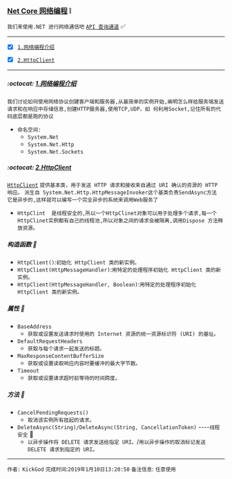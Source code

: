 ### [Net Core 网络编程](#top) :grey_exclamation: <b id="top"></b>
`我们来使用.NET 进行网络通信吧` [`API 查询通道`](https://docs.microsoft.com/dotnet/api/) :white_check_mark: 

----
- [x] [`1.网络编程介绍`](#intro)
- [x] [`2.HttpClient`](#httpc)


-----


##### :octocat: [1.网络编程介绍](#top) <b id="intro"></b> 
`我们讨论如何使用网络协议创建客户端和服务器,从最简单的实例开始,阐明怎么样给服务端发送请求和在响应中存储信息,创建HTTP服务器,使用TCP,UDP，如
何利用Socket,记住所有的代码底层都是跑的协议`

* `命名空间:`
  * `System.Net` 
  * `System.Net.Http` 
  * `System.Net.Sockets` 

##### :octocat: [2.HttpClient](#top) <b id="httpc"></b>
[`HttpClient`](https://docs.microsoft.com/zh-cn/dotnet/api/system.net.http.httpclient?view=netframework-4.7.2) 
`提供基本类，用于发送 HTTP 请求和接收来自通过 URI 确认的资源的 HTTP 响应。` `派生自 System.Net.Http.HttpMessageInvoker这个基类负责SendAsync方法
它是异步的,这样就可以编写一个完全异步的系统来调用Web服务了`

* `HttpClint  是线程安全的,所以一个HttpClinet对象可以用于处理多个请求,每一个HttpClinet实例都有自己的线程池,所以对象之间的请求会被隔离,调用Dispose
方法释放资源。`


##### 构造函数 :speech_balloon: 
* `HttpClient()`:`初始化 HttpClient 类的新实例。`
* `HttpClient(HttpMessageHandler)`:`用特定的处理程序初始化 HttpClient 类的新实例。`
* `HttpClient(HttpMessageHandler, Boolean)`:`用特定的处理程序初始化 HttpClient 类的新实例。`

##### 属性 :speech_balloon: 
* `BaseAddress`
  * `获取或设置发送请求时使用的 Internet 资源的统一资源标识符 (URI) 的基址。`
* `DefaultRequestHeaders`
  * `获取与每个请求一起发送的标题。`
* `MaxResponseContentBufferSize`
  * `获取或设置读取响应内容时要缓冲的最大字节数。`
* `Timeout`
  * `获取或设置请求超时前等待的时间跨度。`
##### 方法 :speech_balloon: 
* `CancelPendingRequests()`
   * `取消该实例所有挂起的请求。`
* `DeleteAsync(String)/DeleteAsync(String, CancellationToken)` ----`线程安全`	:triangular_flag_on_post:
  * `以异步操作将 DELETE 请求发送给指定 URI。`/`用以异步操作的取消标记发送 DELETE 请求到指定的 URI。`








--------------------
`作者:` `KickGod` 
`完成时间`:`2019年1月10日13:20:50`
`备注信息`: `任意使用` 
